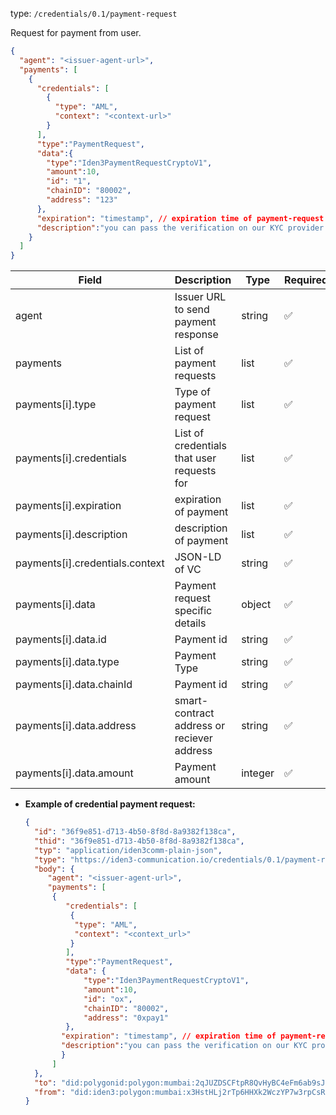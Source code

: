 
type: `/credentials/0.1/payment-request`

Request for payment from user.

```json
{
  "agent": "<issuer-agent-url>",
  "payments": [
    {
      "credentials": [
        {
          "type": "AML",
          "context": "<context-url>"
        }
      ],
      "type":"PaymentRequest",
      "data":{
        "type":"Iden3PaymentRequestCryptoV1",
        "amount":10,
        "id": "1", 
        "chainID": "80002",
        "address": "123" 
      },
      "expiration": "timestamp", // expiration time of payment-request
      "description":"you can pass the verification on our KYC provider by following the next link",
    }
  ]
}
```

| Field                           | Description                                               | Type                                    | Required |
|---------------------------------|-----------------------------------------------------------|-----------------------------------------|----------|
| agent                           | Issuer URL to send payment response                       | string                                  | ✅ |
| payments                        | List of  payment requests                                 | list                                    | ✅        |
| payments[i].type                | Type of payment request                                   | list                                    | ✅        |
| payments[i].credentials         | List of  credentials that user requests for               | list                                    | ✅        |
| payments[i].expiration          | expiration of payment                                     | list                                    | ✅        |
| payments[i].description         | description of payment                                    | list                                    | ✅        |
| payments[i].credentials.context | JSON-LD of VC                                             | string                                  | ✅        |
| payments[i].data                | Payment request specific details                          | object                                  | ✅        |
| payments[i].data.id             | Payment id                                                | string                                  | ✅        |
| payments[i].data.type           | Payment Type                                              | string                                  | ✅        |
| payments[i].data.chainId        | Payment id                                                | string                                  | ✅        |
| payments[i].data.address        | smart-contract address or reciever address                | string  | ✅        |
| payments[i].data.amount         | Payment amount                                            | integer                                 | ✅        |


- **Example of credential payment request:**

    ```json
    {
      "id": "36f9e851-d713-4b50-8f8d-8a9382f138ca",
      "thid": "36f9e851-d713-4b50-8f8d-8a9382f138ca",
      "typ": "application/iden3comm-plain-json",
      "type": "https://iden3-communication.io/credentials/0.1/payment-request",
      "body": {
         "agent": "<issuer-agent-url>", 
         "payments": [
          {
             "credentials": [
              {
               "type": "AML",
               "context": "<context_url>"
              }
             ],
             "type":"PaymentRequest",
             "data": {
                 "type":"Iden3PaymentRequestCryptoV1",
                 "amount":10, 
                 "id": "ox",
                 "chainID": "80002", 
                 "address": "0xpay1"
             },
            "expiration": "timestamp", // expiration time of payment-request
            "description":"you can pass the verification on our KYC provider by following the next link",
            }
          ]
      },
      "to": "did:polygonid:polygon:mumbai:2qJUZDSCFtpR8QvHyBC4eFm6ab9sJo5rqPbcaeyGC4",
      "from": "did:iden3:polygon:mumbai:x3HstHLj2rTp6HHXk2WczYP7w3rpCsRbwCMeaQ2H2"
    }

    ```
